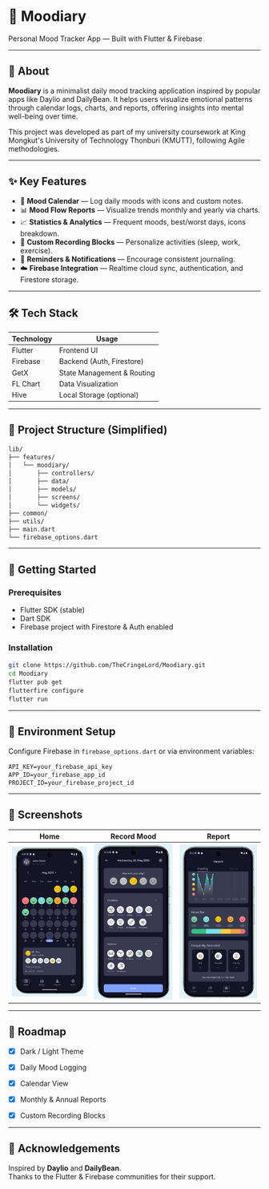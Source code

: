 <!-- README for Moodiary -->

# 📝 Moodiary

Personal Mood Tracker App — Built with Flutter & Firebase

---

## 📱 About

**Moodiary** is a minimalist daily mood tracking application inspired by popular apps like Daylio and DailyBean. It helps users visualize emotional patterns through calendar logs, charts, and reports, offering insights into mental well-being over time.

This project was developed as part of my university coursework at King Mongkut's University of Technology Thonburi (KMUTT), following Agile methodologies.

---

## ✨ Key Features

- 📅 **Mood Calendar** — Log daily moods with icons and custom notes.
- 📊 **Mood Flow Reports** — Visualize trends monthly and yearly via charts.
- 📈 **Statistics & Analytics** — Frequent moods, best/worst days, icons breakdown.
- 🎨 **Custom Recording Blocks** — Personalize activities (sleep, work, exercise).
- 🔔 **Reminders & Notifications** — Encourage consistent journaling.
- ☁️ **Firebase Integration** — Realtime cloud sync, authentication, and Firestore storage.

---

## 🛠️ Tech Stack

| Technology | Usage                      |
| ---------- | -------------------------- |
| Flutter    | Frontend UI                |
| Firebase   | Backend (Auth, Firestore)  |
| GetX       | State Management & Routing |
| FL Chart   | Data Visualization         |
| Hive       | Local Storage (optional)   |

---

## 📂 Project Structure (Simplified)

```
lib/
├── features/
│   └── moodiary/
│       ├── controllers/
│       ├── data/
│       ├── models/
│       ├── screens/
│       └── widgets/
├── common/
├── utils/
├── main.dart
└── firebase_options.dart
```

---

## 🚀 Getting Started

### Prerequisites

- Flutter SDK (stable)
- Dart SDK
- Firebase project with Firestore & Auth enabled

### Installation

```bash
git clone https://github.com/TheCringeLord/Moodiary.git
cd Moodiary
flutter pub get
flutterfire configure
flutter run
```

---

## 🔑 Environment Setup

Configure Firebase in `firebase_options.dart` or via environment variables:

```
API_KEY=your_firebase_api_key
APP_ID=your_firebase_app_id
PROJECT_ID=your_firebase_project_id
```

---

## 📸 Screenshots

|              Home               |              Record Mood               |              Report               |
| :-----------------------------: | :------------------------------------: | :-------------------------------: |
| ![](assets/screenshot/Home.png) | ![](assets/screenshot/Record-Mood.png) | ![](assets/screenshot/Report.png) |

---

## 📌 Roadmap
- [x] Dark / Light Theme
- [x] Daily Mood Logging
- [x] Calendar View
- [x] Monthly & Annual Reports
- [x] Custom Recording Blocks


---

## 🙏 Acknowledgements

Inspired by **Daylio** and **DailyBean**.  
Thanks to the Flutter & Firebase communities for their support.
